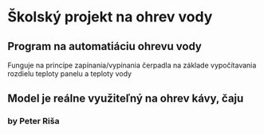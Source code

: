 
# Školský projekt na ohrev vody 

## Program na automatiáciu ohrevu vody
   Funguje na princípe zapínania/vypínania čerpadla na základe vypočítavania rozdielu teploty panelu a teploty vody
 
## Model je reálne využiteľný na ohrev kávy, čaju
 
 
 
 
 
 
 ### by Peter Riša

